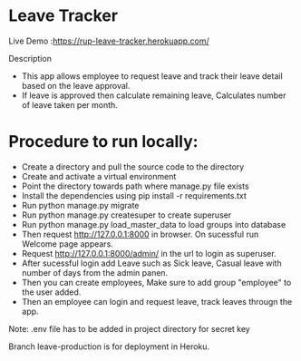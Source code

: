 # Leave Tracker
Live Demo :https://rup-leave-tracker.herokuapp.com/

Description
- This app allows employee to request leave and track their leave detail based on the leave approval.
- If leave is approved then calculate remaining leave, Calculates number of leave taken per month.

# Procedure to run locally:
- Create a directory and pull the source code to the directory
- Create and activate a virtual environment
- Point the directory towards path where manage.py file exists
- Install the dependencies using pip install -r requirements.txt
- Run python manage.py migrate
- Run python manage.py createsuper to create superuser
- Run python manage.py load_master_data to load groups into database
- Then request http://127.0.0.1:8000 in browser. On sucessful run Welcome page appears.
- Request http://127.0.0.1:8000/admin/ in the url to login as superuser.
- After sucessful login add Leave such as Sick leave, Casual leave with number of days from the admin panen.
- Then you can create employees, Make sure to add group "employee" to the user added.
- Then an employee can login and request leave, track leaves througn the app.

Note: .env file has to be added in project directory for secret key

Branch leave-production is for deployment in Heroku.
